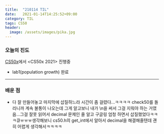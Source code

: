 ```yaml
---
title:  "210114 TIL"
date:   2021-01-14T14:25:52+09:00
category: TIL
tags: CS50
header:
  image: /assets/images/pika.jpg
---
```


<h3>오늘의 진도</h3>

[CS50x](https://cs50.harvard.edu/x/2021/)에서 <CS50x 2021> 진행중

 - lab1(population growth) 완료

<hr>

<h3>배운 점</h3>

 - 다 잘 만들어놓고 마지막에 삽질하느라 시간이 좀 걸렸다...ㅋㅋㅋㅋ check50를 돌리니까 계속 불통이 나오는데 그게 알고보니 내가 \n을 써서 그걸 지워야 하는 거였음...그걸 잘못 읽어서 
decimal 문제인 줄 알고 구글링 엄청 하면서 삽질했었다ㅋㅋㅋ큐ㅠㅠㅠ생각해보니 cs50.h의 get_int에서 알아서 decimal을 해결해줄텐데 괜히 어렵게 생각해서ㅋㅋㅋㅋ